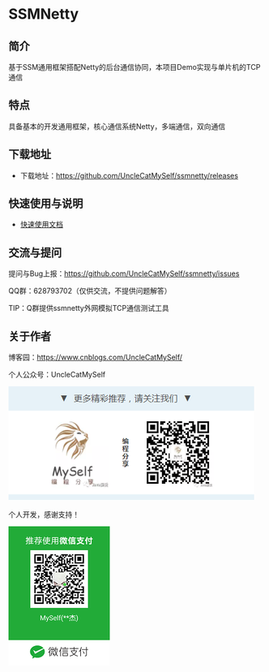 # SSMNetty

## 简介

基于SSM通用框架搭配Netty的后台通信协同，本项目Demo实现与单片机的TCP通信

## 特点

具备基本的开发通用框架，核心通信系统Netty，多端通信，双向通信

## 下载地址

* 下载地址：https://github.com/UncleCatMySelf/ssmnetty/releases

## 快速使用与说明

* [快速使用文档](doc/dev.md)

## 交流与提问

提问与Bug上报：https://github.com/UncleCatMySelf/ssmnetty/issues

QQ群：628793702（仅供交流，不提供问题解答）

TIP：Q群提供ssmnetty外网模拟TCP通信测试工具

## 关于作者

博客园：https://www.cnblogs.com/UncleCatMySelf/

个人公众号：UncleCatMySelf

![Image text](https://raw.githubusercontent.com/UncleCatMySelf/img-myself/master/img/%E5%85%AC%E4%BC%97%E5%8F%B7.png)

个人开发，感谢支持！

![Image text](https://raw.githubusercontent.com/UncleCatMySelf/img-myself/master/img/%E4%BB%98%E6%AC%BE.png)
